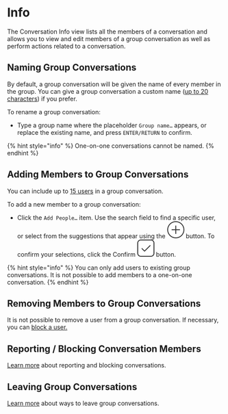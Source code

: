 # Info

The Conversation Info view lists all the members of a conversation and allows you to view and edit members of a group conversation as well as perform actions related to a conversation.

## Naming Group Conversations

By default, a group conversation will be given the name of every member in the group. You can give a group conversation a custom name \([up to 20 characters](../../misc/limits.md)\) if you prefer.

To rename a group conversation:

* Type a group name where the placeholder `Group name…` appears, or replace the existing name, and press `ENTER/RETURN` to confirm.

{% hint style="info" %}
One-on-one conversations cannot be named.
{% endhint %}

## Adding Members to Group Conversations

You can include up to [15 users](../../misc/limits.md) in a group conversation.

To add a new member to a group conversation:

* Click the `Add People…` item. Use the search field to find a specific user, or select from the suggestions that appear using the ![](../../.gitbook/assets/select.png) button. To confirm your selections, click the Confirm ![](../../.gitbook/assets/accept.png) button.

{% hint style="info" %}
You can only add users to existing group conversations. It is not possible to add members to a one-on-one conversation.
{% endhint %}

## Removing Members to Group Conversations

It is not possible to remove a user from a group conversation. If necessary, you can [block a user.](../profile/settings/blockedusers.md)

## Reporting / Blocking Conversation Members

[Learn more](list.md#reporting--blocking-conversations) about reporting and blocking conversations.

## Leaving Group Conversations

[Learn more](list.md#leaving-group-conversations) about ways to leave group conversations.

